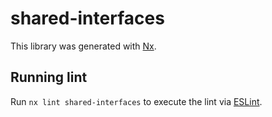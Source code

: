# shared-interfaces

This library was generated with [Nx](https://nx.dev).

## Running lint

Run `nx lint shared-interfaces` to execute the lint via [ESLint](https://eslint.org/).
